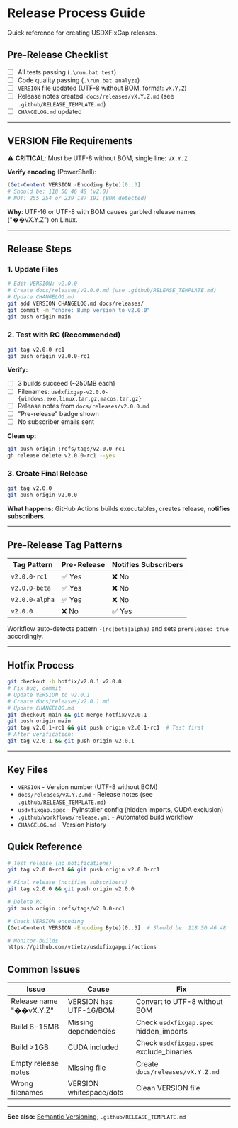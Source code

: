 # Release Process Guide

Quick reference for creating USDXFixGap releases.

## Pre-Release Checklist

- [ ] All tests passing (`.\run.bat test`)
- [ ] Code quality passing (`.\run.bat analyze`)
- [ ] `VERSION` file updated (UTF-8 without BOM, format: `vX.Y.Z`)
- [ ] Release notes created: `docs/releases/vX.Y.Z.md` (see `.github/RELEASE_TEMPLATE.md`)
- [ ] `CHANGELOG.md` updated

---

## VERSION File Requirements

⚠️ **CRITICAL**: Must be UTF-8 without BOM, single line: `vX.Y.Z`

**Verify encoding** (PowerShell):
```powershell
(Get-Content VERSION -Encoding Byte)[0..3]
# Should be: 118 50 46 48 (v2.0)
# NOT: 255 254 or 239 187 191 (BOM detected)
```

**Why**: UTF-16 or UTF-8 with BOM causes garbled release names ("��vX.Y.Z") on Linux.

---

## Release Steps

### 1. Update Files

```bash
# Edit VERSION: v2.0.0
# Create docs/releases/v2.0.0.md (use .github/RELEASE_TEMPLATE.md)
# Update CHANGELOG.md
git add VERSION CHANGELOG.md docs/releases/
git commit -m "chore: Bump version to v2.0.0"
git push origin main
```

### 2. Test with RC (Recommended)

```bash
git tag v2.0.0-rc1
git push origin v2.0.0-rc1
```

**Verify:**
- [ ] 3 builds succeed (~250MB each)
- [ ] Filenames: `usdxfixgap-v2.0.0-{windows.exe,linux.tar.gz,macos.tar.gz}`
- [ ] Release notes from `docs/releases/v2.0.0.md`
- [ ] "Pre-release" badge shown
- [ ] No subscriber emails sent

**Clean up:**
```bash
git push origin :refs/tags/v2.0.0-rc1
gh release delete v2.0.0-rc1 --yes
```

### 3. Create Final Release

```bash
git tag v2.0.0
git push origin v2.0.0
```

**What happens:** GitHub Actions builds executables, creates release, **notifies subscribers**.

---

## Pre-Release Tag Patterns

| Tag Pattern | Pre-Release | Notifies Subscribers |
|-------------|-------------|----------------------|
| `v2.0.0-rc1` | ✅ Yes | ❌ No |
| `v2.0.0-beta` | ✅ Yes | ❌ No |
| `v2.0.0-alpha` | ✅ Yes | ❌ No |
| `v2.0.0` | ❌ No | ✅ Yes |

Workflow auto-detects pattern `-(rc|beta|alpha)` and sets `prerelease: true` accordingly.

---

## Hotfix Process

```bash
git checkout -b hotfix/v2.0.1 v2.0.0
# Fix bug, commit
# Update VERSION to v2.0.1
# Create docs/releases/v2.0.1.md
# Update CHANGELOG.md
git checkout main && git merge hotfix/v2.0.1
git push origin main
git tag v2.0.1-rc1 && git push origin v2.0.1-rc1  # Test first
# After verification:
git tag v2.0.1 && git push origin v2.0.1
```

---

## Key Files

- `VERSION` - Version number (UTF-8 without BOM)
- `docs/releases/vX.Y.Z.md` - Release notes (see `.github/RELEASE_TEMPLATE.md`)
- `usdxfixgap.spec` - PyInstaller config (hidden imports, CUDA exclusion)
- `.github/workflows/release.yml` - Automated build workflow
- `CHANGELOG.md` - Version history

## Quick Reference

```bash
# Test release (no notifications)
git tag v2.0.0-rc1 && git push origin v2.0.0-rc1

# Final release (notifies subscribers)
git tag v2.0.0 && git push origin v2.0.0

# Delete RC
git push origin :refs/tags/v2.0.0-rc1

# Check VERSION encoding
(Get-Content VERSION -Encoding Byte)[0..3]  # Should be: 118 50 46 48

# Monitor builds
https://github.com/vtietz/usdxfixgapgui/actions
```

## Common Issues

| Issue | Cause | Fix |
|-------|-------|-----|
| Release name "��vX.Y.Z" | VERSION has UTF-16/BOM | Convert to UTF-8 without BOM |
| Build 6-15MB | Missing dependencies | Check `usdxfixgap.spec` hidden_imports |
| Build >1GB | CUDA included | Check `usdxfixgap.spec` exclude_binaries |
| Empty release notes | Missing file | Create `docs/releases/vX.Y.Z.md` |
| Wrong filenames | VERSION whitespace/dots | Clean VERSION file |

---

**See also:** [Semantic Versioning](https://semver.org/), `.github/RELEASE_TEMPLATE.md`

